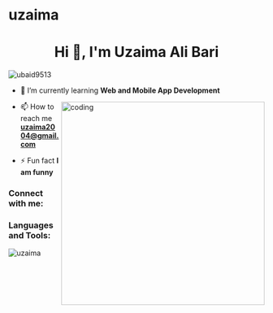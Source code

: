 # uzaima
<h1 align="center">Hi 👋, I'm Uzaima Ali Bari</h1>
<p align="left"> <img src="https://komarev.com/ghpvc/?username=ubaid9513&label=Profile%20views&color=0e75b6&style=flat" alt="ubaid9513" /> </p>

- 🌱 I’m currently learning **Web and Mobile App Development**
 <img align="right" alt="coding" width="400" src="https://github.com/Ubaid9513/Ubaid9513/assets/154014111/c3b0dd4a-1568-4e25-8d03-afc16615fc6b">

- 📫 How to reach me **uzaima2004@gmail.com**

- ⚡ Fun fact **I am funny**

<h3 align="left">Connect with me:</h3>
<p align="left">
<h3 align="left">Languages and Tools:</h3>

<p><img align="center" src="https://github.com/UzaimaAliBarioffical/uzaima/new/main?readme=1" alt="uzaima" /></p>
